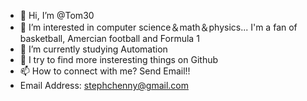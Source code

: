 - 👋 Hi, I’m @Tom30
- 👀 I’m interested in computer science＆math＆physics...   I'm a fan of basketball, Amercian football and Formula 1
- 🌱 I’m currently studying Automation
- 💞️ I try to find more insteresting things on Github
- 📫 How to connect with me?  Send Email!!
- Email Address: stephchenny@gmail.com

